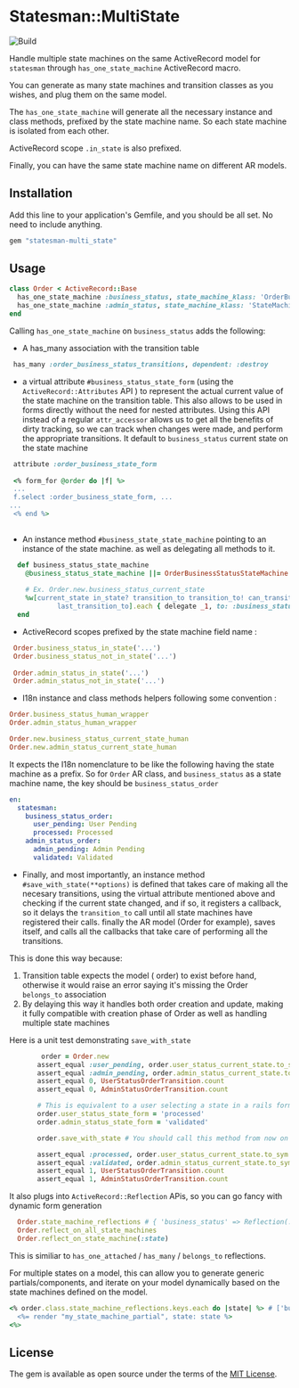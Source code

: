 # Statesman::MultiState
![Build](https://github.com/chaadow/statesman-multi_state/actions/workflows/ruby.yml/badge.svg)

Handle multiple state machines on the same ActiveRecord model for `statesman` through `has_one_state_machine` ActiveRecord macro.

You can generate as many state machines and transition classes as you wishes, and plug them on the same model.

The `has_one_state_machine` will generate all the necessary instance and class methods, prefixed by the state machine name.
So each state machine is isolated from each other.

ActiveRecord scope `.in_state` is also prefixed.

Finally, you can have the same state machine name on different AR models.

## Installation
Add this line to your application's Gemfile, and you should be all set. No need to include anything.

```ruby
gem "statesman-multi_state"
```

## Usage



```ruby
class Order < ActiveRecord::Base
  has_one_state_machine :business_status, state_machine_klass: 'OrderBusinessStatusStateMachine', transition_klass: 'OrderBusinessStatus'
  has_one_state_machine :admin_status, state_machine_klass: 'StateMachineKlass', transition_klass: 'MyTransitionKlass'
end
```

Calling `has_one_state_machine` on `business_status` adds the following:
- A has_many association with the transition table
```ruby
 has_many :order_business_status_transitions, dependent: :destroy
 ```
 - a virtual attribute `#business_status_state_form` (using the `ActiveRecord::Attributes` API ) to represent the actual current value of the state machine on the transition table.
 This also allows to be used in forms directly without the need for nested attributes. Using this API instead of a regular `attr_accessor` allows us to get all the benefits of dirty tracking, so we can track when changes were made, and perform the appropriate transitions.
It default to `business_status` current state on the state machine
```ruby
 attribute :order_business_state_form
 
 <% form_for @order do |f| %>
 ...
 f.select :order_business_state_form, ...
...
 <% end %>
 
 ```
 - An instance method  `#business_state_state_machine` pointing to an instance of the state machine. as well as delegating all methods to it.
 ```ruby
   def business_status_state_machine
     @business_status_state_machine ||= OrderBusinessStatusStateMachine.new(...)
     
     # Ex. Order.new.business_status_current_state
     %w[current_state in_state? transition_to transition_to! can_transition_to? history last_transition
             last_transition_to].each { delegate _1, to: :business_status_state_machine, prefix: :business_status }
   end
 ```
 - ActiveRecord scopes prefixed by the state machine field name :
 ```ruby
  Order.business_status_in_state('...')
  Order.business_status_not_in_state('...')
  
  Order.admin_status_in_state('...')
  Order.admin_status_not_in_state('...')
```
- I18n instance and class methods helpers following some convention :
```ruby
Order.business_status_human_wrapper
Order.admin_status_human_wrapper

Order.new.business_status_current_state_human
Order.new.admin_status_current_state_human
```
It expects the I18n nomenclature to be like the following having the state machine as a prefix. So for `Order` AR class, and `business_status` as a state machine name, the key should be `business_status_order`
```yml
en:
  statesman:
    business_status_order:
      user_pending: User Pending
      processed: Processed
    admin_status_order:
      admin_pending: Admin Pending
      validated: Validated
```
 
 - Finally, and most importantly, an instance method `#save_with_state(**options)` is defined that takes care of making all the necesary transitions, using the virtual attribute mentioned above and checking if the current state changed, and if so, it registers a callback, so it delays the `transition_to` call until all state machines have registered their calls. finally the AR model (Order for example), saves itself, and calls all the callbacks that take care of performing all the transitions.
 
 This is done this way because: 
 1. Transition table expects the model ( order) to exist before hand, otherwise it would raise an error saying it's missing the Order `belongs_to` association
 2. By delaying this way it handles both order creation and update, making it fully compatible with creation phase of Order as well as handling multiple state machines
 
 Here is a unit test demonstrating `save_with_state`
 ```ruby
         order = Order.new
        assert_equal :user_pending, order.user_status_current_state.to_sym
        assert_equal :admin_pending, order.admin_status_current_state.to_sym
        assert_equal 0, UserStatusOrderTransition.count
        assert_equal 0, AdminStatusOrderTransition.count

        # This is equivalent to a user selecting a state in a rails form, using the virtual attributes defined above
        order.user_status_state_form = 'processed'
        order.admin_status_state_form = 'validated'

        order.save_with_state # You should call this method from now on in your `#create` and `#update` controller actions

        assert_equal :processed, order.user_status_current_state.to_sym
        assert_equal :validated, order.admin_status_current_state.to_sym
        assert_equal 1, UserStatusOrderTransition.count
        assert_equal 1, AdminStatusOrderTransition.count
```


It also plugs into `ActiveRecord::Reflection` APis, so you can go fancy with
dynamic form generation
```ruby
  Order.state_machine_reflections # { 'business_status' => Reflection(..), 'admin_status' => Reflection(..) }
  Order.reflect_on_all_state_machines
  Order.reflect_on_state_machine(:state)
```
This is similiar to `has_one_attached` / `has_many` / `belongs_to` reflections. 

For multiple states on a model, this can allow you to generate generic partials/components, and iterate on your model dynamically based on the state machines defined on the model.
```ruby
<% order.class.state_machine_reflections.keys.each do |state| %> # ['business_status, 'admin_status']
  <%= render "my_state_machine_partial", state: state %>
<%>
```


## License
The gem is available as open source under the terms of the [MIT License](https://opensource.org/licenses/MIT).
